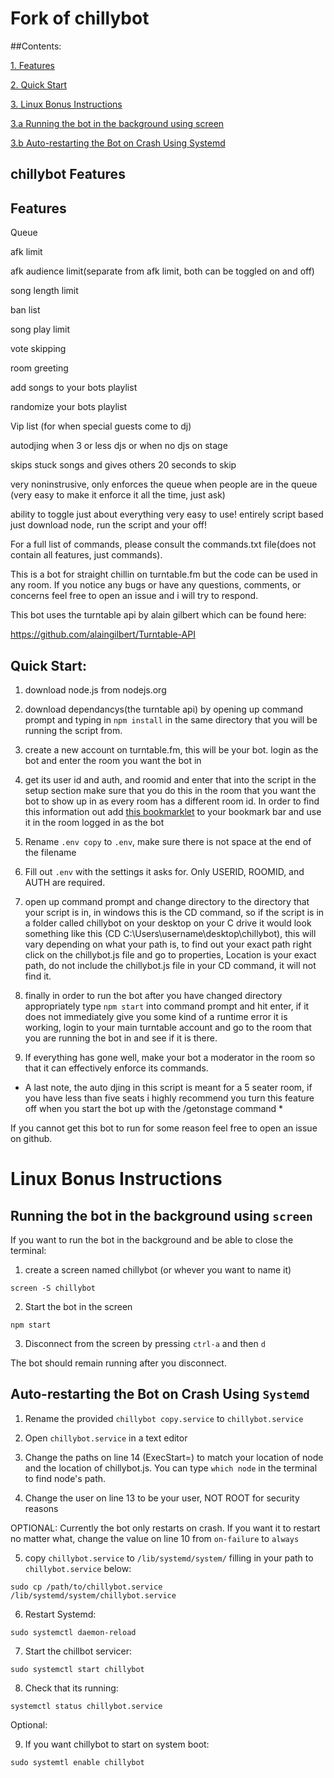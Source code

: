 # Fork of chillybot

##Contents: 

[1. Features](https://github.com/jaycammarano/chillybot#features)

[2. Quick Start](https://github.com/jaycammarano/chillybot#quick-start)

[3. Linux Bonus Instructions](https://github.com/jaycammarano/chillybot#linux-bonus-instructions)

[3.a Running the bot in the background using screen](https://github.com/jaycammarano/chillybot#running-the-bot-in-the-background--using-screen)

[3.b Auto-restarting the Bot on Crash Using Systemd](https://github.com/jaycammarano/chillybot#auto-restarting-the-bot-on-crash-using-systemd)


## chillybot Features
Features
---------------

Queue

afk limit

afk audience limit(separate from afk limit, both can be toggled on and off)

song length limit

ban list

song play limit

vote skipping

room greeting

add songs to your bots playlist

randomize your bots playlist

Vip list (for when special guests come to dj)

autodjing when 3 or less djs or when no djs on stage

skips stuck songs and gives others 20 seconds to skip

very noninstrusive, only enforces the queue when people are in the queue
(very easy to make it enforce it all the time, just ask)

ability to toggle just about everything
very easy to use! entirely script based just download node, run the script and your off!


For a full list of commands, please consult the commands.txt file(does not contain all features, just commands).


This is a bot for straight chillin on turntable.fm but the code can be used in any room.
If you notice any bugs or have any questions, comments, or concerns feel free to open an issue
and i will try to respond.

This bot uses the turntable api by alain gilbert which can be found here:

https://github.com/alaingilbert/Turntable-API


## Quick Start:
1. download node.js from nodejs.org

2. download dependancys(the turntable api) by opening up command prompt and typing in `npm install` in the same directory that you will be running the script from.

3. create a new account on turntable.fm, this will be your bot. login as the bot and enter the room you want the bot in

4. get its user id and auth, and roomid and enter that into the script in the setup section
   make sure that you do this in the room that you want the bot to show up in as every room 
   has a different room id. In order to find this information out add [this bookmarklet](http://alaingilbert.github.io/Turntable-API/bookmarklet.html) to
   your bookmark bar and use it in the room logged in as the bot 

5. Rename `.env copy` to `.env`, make sure there is not space at the end of the filename

6. Fill out `.env` with the settings it asks for. Only USERID, ROOMID, and AUTH are required.

6. open up command prompt and change directory to the directory that your script is in, in windows this is the CD command, so if the script is in a folder called chillybot on your desktop on your C drive it would look something like this (CD C:\Users\username\desktop\chillybot), this will vary depending on what your path is, to find out your exact path right click on the chillybot.js file and go to properties, Location is your exact path, do not include the chillybot.js file in your CD command, it will not find it.

7. finally in order to run the bot after you have changed directory appropriately type `npm start` into command prompt and hit enter, if it does not immediately give you some kind of a runtime error it is working, login to your main turntable account and go to the room that you are running the bot in and see if it is there.

8. If everything has gone well, make your bot a moderator in the room so that it can effectively enforce its commands.

* A last note, the auto djing in this script is meant for a 5 seater room, if you have less than five seats i highly recommend you turn this feature off when you start the bot up with the /getonstage command *

If you cannot get this bot to run for some reason feel free to open an issue on github.

# Linux Bonus Instructions

## Running the bot in the background  using `screen`

If you want to run the bot in the background and be able to close the terminal:

1. create a screen named chillybot (or whever you want to name it)

`screen -S chillybot`

2. Start the bot in the screen

`npm start`

3. Disconnect from the screen by pressing `ctrl-a` and then `d`

The bot should remain running after you disconnect.

## Auto-restarting the Bot on Crash Using `Systemd`

1. Rename the provided `chillybot copy.service` to `chillybot.service`

2. Open `chillybot.service` in a text editor

3. Change the paths on line 14 (ExecStart=) to match your location of node and the location of chillybot.js. You can type `which node` in the terminal to find node's path.

4. Change the user on line 13 to be your user, NOT ROOT for security reasons

OPTIONAL: Currently the bot only restarts on crash. If you want it to restart no matter what, change the value on line 10 from `on-failure` to `always`

5. copy `chillybot.service` to `/lib/systemd/system/` filling in your path to `chillybot.service` below:

`sudo cp /path/to/chillybot.service /lib/systemd/system/chillybot.service`

6. Restart Systemd:

`sudo systemctl daemon-reload`

7. Start the chillbot servicer:

`sudo systemctl start chillybot`

8. Check that its running:

`systemctl status chillybot.service`

Optional:

9. If you want chillybot to start on system boot:

`sudo systemtl enable chillybot`